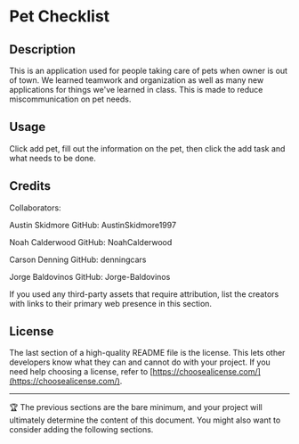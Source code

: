 # Pet Checklist

## Description
This is an application used for people taking care of pets when owner is out of town. We learned teamwork and organization as well as many new applications 
for things we've learned in class. This is made to reduce miscommunication on pet needs.

## Usage

Click add pet, fill out the information on the pet, then click the add task and what needs to be done.

## Credits
Collaborators:

Austin Skidmore  GitHub: AustinSkidmore1997

Noah Calderwood  GitHub: NoahCalderwood

Carson Denning  GitHub:  denningcars

Jorge Baldovinos GitHub: Jorge-Baldovinos

If you used any third-party assets that require attribution, list the creators with links to their primary web presence in this section.



## License

The last section of a high-quality README file is the license. This lets other developers know what they can and cannot do with your project. If you need help choosing a license, refer to [https://choosealicense.com/](https://choosealicense.com/).

---

🏆 The previous sections are the bare minimum, and your project will ultimately determine the content of this document. You might also want to consider adding the following sections.

